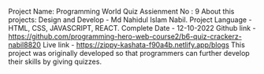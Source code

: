 Project Name:  Programming World Quiz
Assienment No : 9
About this projects: 
            Design and Develop - Md Nahidul Islam Nabil.
            Project Language - HTML, CSS, JAVASCRIPT, REACT.
            Complete Date - 12-10-2022
            Github link - https://github.com/programming-hero-web-course2/b6-quiz-crackerz-nabil8820
            Live link - https://zippy-kashata-f90a4b.netlify.app/blogs
    This project was originally developed so that programmers can further develop their skills by giving quizzes.

